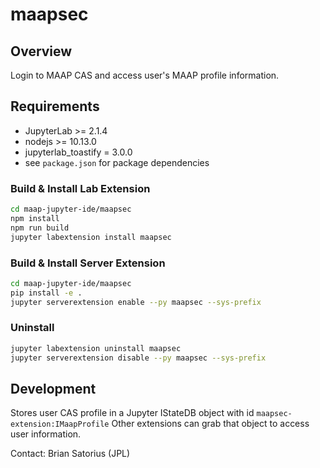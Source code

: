 # maapsec

## Overview
Login to MAAP CAS and access user's MAAP profile information.


## Requirements
* JupyterLab >= 2.1.4
* nodejs >= 10.13.0
* jupyterlab_toastify = 3.0.0
* see `package.json` for package dependencies

### Build & Install Lab Extension
```bash
cd maap-jupyter-ide/maapsec
npm install
npm run build
jupyter labextension install maapsec
```

### Build & Install Server Extension
```bash
cd maap-jupyter-ide/maapsec
pip install -e .
jupyter serverextension enable --py maapsec --sys-prefix
```

### Uninstall
```bash
jupyter labextension uninstall maapsec
jupyter serverextension disable --py maapsec --sys-prefix
```

## Development
Stores user CAS profile in a Jupyter IStateDB object with id `maapsec-extension:IMaapProfile`
Other extensions can grab that object to access user information.

Contact: Brian Satorius (JPL)